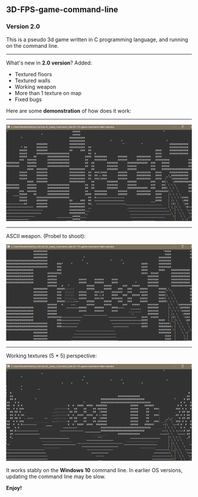 ## 3D-FPS-game-command-line
### Version 2.0

This is a pseudo 3d game written in C programming language, and running on the command line.

----

What's new in **2.0 version**? 
Added:
- Textured floors
- Textured walls
- Working weapon
- More than 1 texture on map
- Fixed bugs

Here are some **demonstration** of how does it work:

---

 ![Alt text](https://github.com/Nikita-bunikido/3D-FPS-game-command-line/blob/main/5.png "Optional title")

---

ASCII weapon. (Probel to shoot):

![Alt text](https://github.com/Nikita-bunikido/3D-FPS-game-command-line/blob/main/6.png "Optional title")

---

Working textures (5 * 5) perspective:

![Alt text](https://github.com/Nikita-bunikido/3D-FPS-game-command-line/blob/main/7.png "Optional title")

It works stably on the **Windows 10** command line. In earlier OS versions, updating the command line may be slow.


**Enjoy!**
